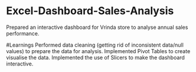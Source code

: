# Excel-Dashboard-Sales-Analysis
Prepared an interactive dashboard for Vrinda store to analyse annual sales performance.

#Learnings
Performed data cleaning (getting rid of inconsistent data/null values) to prepare the data for analysis.
Implemented Pivot Tables to create visualise the data.
Implemented the use of Slicers to make the dashboard interactive.
